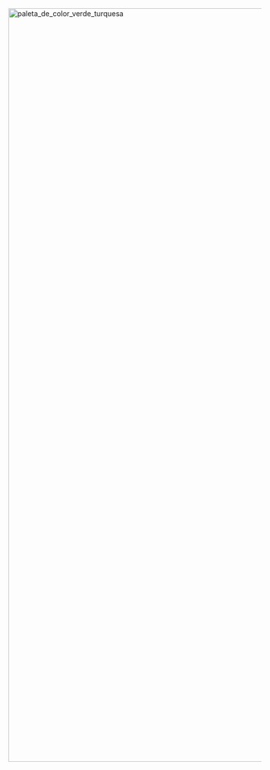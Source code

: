 <img width="1000" height="1500" alt="paleta_de_color_verde_turquesa" src="https://github.com/user-attachments/assets/f159e930-7257-459f-b12f-26a25631419f" />
